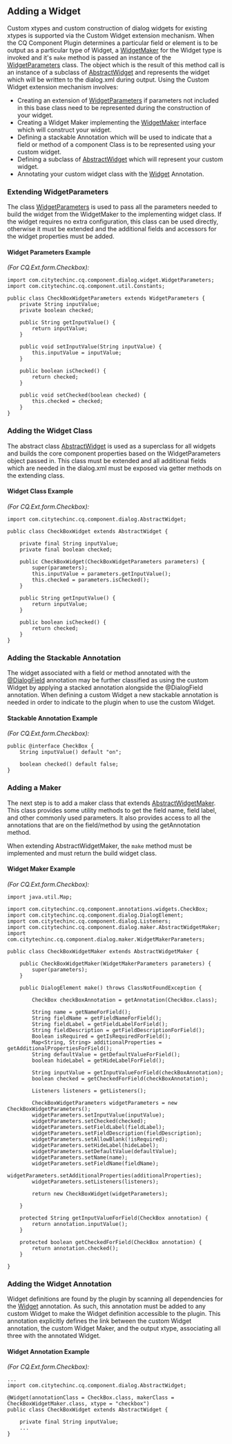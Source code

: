 ## Adding a Widget
Custom xtypes and custom construction of dialog widgets for existing xtypes is supported via the Custom Widget extension mechanism.
When the CQ Component Plugin determines a particular field or element is to be output as a particular type of Widget, a
[WidgetMaker](apidocs/com/citytechinc/cq/component/dialog/maker/WidgetMaker.html)
for the Widget type is invoked and it's `make` method is passed an instance of the
[WidgetParameters](apidocs/com/citytechinc/cq/component/dialog/widget/WidgetParameters.html) class.  The object which is the result
of this method call is an instance of a subclass of [AbstractWidget](apidocs/com/citytechinc/cq/component/dialog/AbstractWidget.html)
and represents the widget which will be written to the dialog.xml during output.  Using the Custom Widget extension mechanism involves:

* Creating an extension of [WidgetParameters](apidocs/com/citytechinc/cq/component/dialog/widget/WidgetParameters.html) if parameters not included in this base class need to be represented during the construction of your widget.
* Creating a Widget Maker implementing the [WidgetMaker](apidocs/com/citytechinc/cq/component/dialog/maker/WidgetMaker.html) interface which will construct your widget.
* Defining a stackable Annotation which will be used to indicate that a field or method of a component Class is to be represented using your custom widget.
* Defining a subclass of [AbstractWidget](apidocs/com/citytechinc/cq/component/dialog/AbstractWidget.html) which will represent your custom widget.
* Annotating your custom widget class with the [Widget](apidocs/com/citytechinc/cq/component/annotations/config/Widget.html) Annotation.

### Extending WidgetParameters
The class [WidgetParameters](apidocs/com/citytechinc/cq/component/dialog/widget/WidgetParameters.html) is used to pass all the parameters needed to build the widget
from the WidgetMaker to the implementing widget class.  If the widget requires no extra configuration, this class can be used directly, otherwise it must be
extended and the additional fields and accessors for the widget properties must be added.

#### Widget Parameters Example
*(For CQ.Ext.form.Checkbox):*

	import com.citytechinc.cq.component.dialog.widget.WidgetParameters;
	import com.citytechinc.cq.component.util.Constants;

	public class CheckBoxWidgetParameters extends WidgetParameters {
		private String inputValue;
		private boolean checked;

		public String getInputValue() {
			return inputValue;
		}

		public void setInputValue(String inputValue) {
			this.inputValue = inputValue;
		}

		public boolean isChecked() {
			return checked;
		}

		public void setChecked(boolean checked) {
			this.checked = checked;
		}
	}

### Adding the Widget Class
The abstract class [AbstractWidget](apidocs/com/citytechinc/cq/component/dialog/AbstractWidget.html) is used as a superclass for all widgets and builds the
core component properties based on the WidgetParameters object passed in.  This class must be extended and all additional fields which are needed in the dialog.xml
must be exposed via getter methods on the extending class.

#### Widget Class Example
*(For CQ.Ext.form.Checkbox):*

	import com.citytechinc.cq.component.dialog.AbstractWidget;

	public class CheckBoxWidget extends AbstractWidget {

		private final String inputValue;
		private final boolean checked;

		public CheckBoxWidget(CheckBoxWidgetParameters parameters) {
			super(parameters);
			this.inputValue = parameters.getInputValue();
			this.checked = parameters.isChecked();
		}

		public String getInputValue() {
			return inputValue;
		}

		public boolean isChecked() {
			return checked;
		}
	}

### Adding the Stackable Annotation
The widget associated with a field or method annotated with the [@DialogField](apidocs/com/citytechinc/cq/component/annotations/DialogField.html) annotation
may be further classified as using the custom Widget by applying a stacked annotation alongside the @DialogField annotation.  When defining
a custom Widget a new stackable annotation is needed in order to indicate to the plugin when to use the custom Widget.

#### Stackable Annotation Example
*(For CQ.Ext.form.Checkbox):*

    public @interface CheckBox {
        String inputValue() default "on";

        boolean checked() default false;
    }

### Adding a Maker
The next step is to add a maker class that extends [AbstractWidgetMaker](apidocs/com/citytechinc/cq/component/dialog/maker/AbstractWidgetMaker.html).
This class provides some utility methods to get the field name, field label, and other commonly used parameters.  It also provides access to all the annotations
that are on the field/method by using the getAnnotation method.

When extending AbstractWidgetMaker, the `make` method must be implemented and must return the build widget class.

#### Widget Maker Example
*(For CQ.Ext.form.Checkbox):*

	import java.util.Map;

	import com.citytechinc.cq.component.annotations.widgets.CheckBox;
	import com.citytechinc.cq.component.dialog.DialogElement;
	import com.citytechinc.cq.component.dialog.Listeners;
	import com.citytechinc.cq.component.dialog.maker.AbstractWidgetMaker;
	import com.citytechinc.cq.component.dialog.maker.WidgetMakerParameters;

	public class CheckBoxWidgetMaker extends AbstractWidgetMaker {

		public CheckBoxWidgetMaker(WidgetMakerParameters parameters) {
			super(parameters);
		}

		public DialogElement make() throws ClassNotFoundException {

			CheckBox checkBoxAnnotation = getAnnotation(CheckBox.class);

			String name = getNameForField();
			String fieldName = getFieldNameForField();
			String fieldLabel = getFieldLabelForField();
			String fieldDescription = getFieldDescriptionForField();
			Boolean isRequired = getIsRequiredForField();
			Map<String, String> additionalProperties = getAdditionalPropertiesForField();
			String defaultValue = getDefaultValueForField();
			boolean hideLabel = getHideLabelForField();

			String inputValue = getInputValueForField(checkBoxAnnotation);
			boolean checked = getCheckedForField(checkBoxAnnotation);

			Listeners listeners = getListeners();

			CheckBoxWidgetParameters widgetParameters = new CheckBoxWidgetParameters();
			widgetParameters.setInputValue(inputValue);
			widgetParameters.setChecked(checked);
			widgetParameters.setFieldLabel(fieldLabel);
			widgetParameters.setFieldDescription(fieldDescription);
			widgetParameters.setAllowBlank(!isRequired);
			widgetParameters.setHideLabel(hideLabel);
			widgetParameters.setDefaultValue(defaultValue);
			widgetParameters.setName(name);
			widgetParameters.setFieldName(fieldName);
			widgetParameters.setAdditionalProperties(additionalProperties);
			widgetParameters.setListeners(listeners);

			return new CheckBoxWidget(widgetParameters);

		}

		protected String getInputValueForField(CheckBox annotation) {
			return annotation.inputValue();
		}

		protected boolean getCheckedForField(CheckBox annotation) {
			return annotation.checked();
		}

	}

### Adding the Widget Annotation
Widget definitions are found by the plugin by scanning all dependencies for the [Widget](apidocs/com/citytechinc/cq/component/annotations/config/Widget.html) annotation.
As such, this annotation must be added to any custom Widget to make the Widget definition accessible to the plugin.
This annotation explicitly defines the link between the custom Widget annotation, the custom Widget Maker, and the output xtype, associating
all three with the annotated Widget.

#### Widget Annotation Example
*(For CQ.Ext.form.Checkbox):*

	...
	import com.citytechinc.cq.component.dialog.AbstractWidget;

	@Widget(annotationClass = CheckBox.class, makerClass = CheckBoxWidgetMaker.class, xtype = "checkbox")
	public class CheckBoxWidget extends AbstractWidget {

		private final String inputValue;
		...
	}